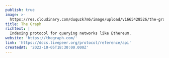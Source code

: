 ```yaml
---
publish: true
image: >-
  https://res.cloudinary.com/duquzk7m6/image/upload/v1665428526/the-graph_rrmspw.png
title: The Graph
richtext: |
  Indexing protocol for querying networks like Ethereum.
website: 'https://thegraph.com/'
link: 'https://docs.livepeer.org/protocol/reference/api'
createdAt: '2022-10-05T18:30:00.000Z'
---
```


